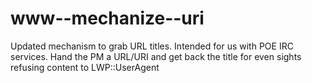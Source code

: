 www--mechanize--uri
===================

Updated mechanism to grab URL titles.  Intended for us with POE IRC services.  Hand the PM a URL/URI and get back the title for even sights refusing content to LWP::UserAgent
